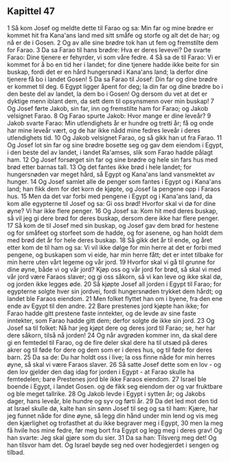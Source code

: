 ## Kapittel 47

1 Så kom Josef og meldte dette til Farao og sa: Min far og mine brødre er kommet hit fra Kana'ans land med sitt småfe og storfe og alt det de har; og nå er de i Gosen.
2 Og av alle sine brødre tok han ut fem og fremstilte dem for Farao.
3 Da sa Farao til hans brødre: Hva er deres levevei? De svarte Farao: Dine tjenere er fehyrder, vi som våre fedre.
4 Så sa de til Farao: Vi er kommet for å bo en tid her i landet; for dine tjenere hadde ikke beite for sin buskap, fordi det er en hård hungersnød i Kana'ans land; la derfor dine tjenere få bo i landet Gosen!
5 Da sa Farao til Josef: Din far og dine brødre er kommet til deg.
6 Egypt ligger åpent for deg; la din far og dine brødre bo i den beste del av landet, la dem bo i Gosen! Og dersom du vet at det er dyktige menn iblant dem, da sett dem til opsynsmenn over min buskap!
7 Og Josef førte Jakob, sin far, inn og fremstilte ham for Farao; og Jakob velsignet Farao.
8 Og Farao spurte Jakob: Hvor mange er dine leveår?
9 Jakob svarte Farao: Min utlendighets år er hundre og tretti år; få og onde har mine leveår vært, og de har ikke nådd mine fedres leveår i deres utlendighets tid.
10 Og Jakob velsignet Farao, og så gikk han ut fra Farao.
11 Og Josef lot sin far og sine brødre bosette seg og gav dem eiendom i Egypt, i den beste del av landet, i landet Ra'amses, slik som Farao hadde pålagt ham.
12 Og Josef forsørget sin far og sine brødre og hele sin fars hus med brød etter barnas tall.
13 Og det fantes ikke brød i hele landet; for hungersnøden var meget hård, så Egypt og Kana'ans land vansmektet av hunger.
14 Og Josef samlet alle de penger som fantes i Egypt og i Kana'ans land; han fikk dem for det korn de kjøpte, og Josef la pengene opp i Faraos hus.
15 Men da det var forbi med pengene i Egypt og i Kana'ans land, da kom alle egypterne til Josef og sa: Gi oss brød! Hvorfor skal vi dø for dine øyne? Vi har ikke flere penger.
16 Og Josef sa: Kom hit med deres buskap, så vil jeg gi dere brød for deres buskap, dersom dere ikke har flere penger.
17 Så kom de til Josef med sin buskap, og Josef gav dem brød for hestene og for småfeet og storfeet som de hadde, og for asenene, og han holdt dem med brød det år for hele deres buskap.
18 Så gikk det år til ende, og året etter kom de til ham og sa: Vi vil ikke dølge for min herre at det er forbi med pengene, og buskapen som vi eide, har min herre fått; det er intet tilbake for min herre uten vårt legeme og vår jord.
19 Hvorfor skal vi gå til grunne for dine øyne, både vi og vår jord? Kjøp oss og vår jord for brød, så skal vi med vår jord være Faraos slaver; og gi oss såkorn, så vi kan leve og ikke skal dø, og jorden ikke legges øde.
20 Så kjøpte Josef all jorden i Egypt til Farao; for egypterne solgte hver sin jordvei, fordi hungersnøden trykket dem hårdt; og landet ble Faraos eiendom.
21 Men folket flyttet han om i byene, fra den ene ende av Egypt til den andre.
22 Bare prestenes jord kjøpte han ikke; for Farao hadde gitt prestene faste inntekter, og de levde av sine faste inntekter, som Farao hadde gitt dem; derfor solgte de ikke sin jord.
23 Og Josef sa til folket: Nå har jeg kjøpt dere og deres jord til Farao; se, her har dere såkorn, tilså nå jorden!
24 Og når avgrøden kommer inn, da skal dere gi en femtedel til Farao, og de fire deler skal dere ha til utsæd på deres akrer og til føde for dere og dem som er i deres hus, og til føde for deres barn.
25 Da sa de: Du har holdt oss i live; la oss finne nåde for min herres øyne, så skal vi være Faraos slaver.
26 Så satte Josef dette som en lov - og den lov gjelder den dag idag for jorden i Egypt - at Farao skulle ha femtedelen; bare Prestenes jord ble ikke Faraos eiendom.
27 Israel ble boende i Egypt, i landet Gosen. og de fikk seg eiendom der og var fruktbare og ble meget tallrike.
28 Og Jakob levde i Egypt i sytten år; og Jakobs dager, hans leveår, ble hundre og syv og førti år.
29 Da det led mot den tid at Israel skulle dø, kalte han sin sønn Josef til seg og sa til ham: Kjære, har jeg funnet nåde for dine øyne, så legg din hånd under min lend og vis meg den kjærlighet og trofasthet at du ikke begraver meg i Egypt,
30 men la meg få hvile hos mine fedre, før meg bort fra Egypt og legg meg i deres grav! Og han svarte: Jeg skal gjøre som du sier.
31 Da sa han: Tilsverg meg det! Og han tilsvor ham det. Og Israel bøyde seg ned over hodegjerdet i sengen og tilbad.
